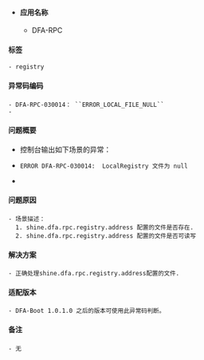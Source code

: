 - #### 应用名称
	- DFA-RPC
#### 标签
	- registry
#### 异常码编码
	- DFA-RPC-030014： ``ERROR_LOCAL_FILE_NULL``
	-
#### 问题概要
- 控制台输出如下场景的异常：
- ```
  ERROR DFA-RPC-030014:  LocalRegistry 文件为 null
  ```
-
#### 问题原因
	- 场景描述：
	  1. shine.dfa.rpc.registry.address 配置的文件是否存在.
	  2. shine.dfa.rpc.registry.address 配置的文件是否可读写
#### 解决方案
	- 正确处理shine.dfa.rpc.registry.address配置的文件.
#### 适配版本
	- DFA-Boot 1.0.1.0 之后的版本可使用此异常码判断。
#### 备注
	- 无
